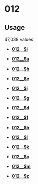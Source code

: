 # 012

## Usage

47,038 values

-   **[012\_\_$i](../../tags/012/012__i-1.md)**  

-   **[012\_\_$a](../../tags/012/012__a-2.md)**  

-   **[012\_\_$b](../../tags/012/012__b-3.md)**  

-   **[012\_\_$e](../../tags/012/012__e-4.md)**  

-   **[012\_\_$j](../../tags/012/012__j-5.md)**  

-   **[012\_\_$g](../../tags/012/012__g-6.md)**  

-   **[012\_\_$d](../../tags/012/012__d-7.md)**  

-   **[012\_\_$f](../../tags/012/012__f-8.md)**  

-   **[012\_\_$h](../../tags/012/012__h-9.md)**  

-   **[012\_\_$l](../../tags/012/012__l-10.md)**  

-   **[012\_\_$k](../../tags/012/012__k-11.md)**  

-   **[012\_\_$c](../../tags/012/012__c-12.md)**  

-   **[012\_\_$m](../../tags/012/012__m-13.md)**  

-   **[012\_\_$z](../../tags/012/012__z-14.md)**  


